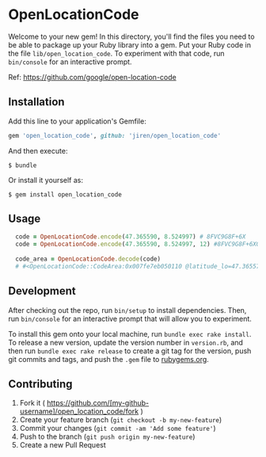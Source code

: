 # OpenLocationCode

Welcome to your new gem! In this directory, you'll find the files you need to be able to package up your Ruby library into a gem. Put your Ruby code in the file `lib/open_location_code`. To experiment with that code, run `bin/console` for an interactive prompt.

Ref:  https://github.com/google/open-location-code


## Installation

Add this line to your application's Gemfile:

```ruby
gem 'open_location_code', github: 'jiren/open_location_code'
```

And then execute:

    $ bundle

Or install it yourself as:

    $ gem install open_location_code

## Usage

```ruby
  code = OpenLocationCode.encode(47.365590, 8.524997) # 8FVC9G8F+6X
  code = OpenLocationCode.encode(47.365590, 8.524997, 12) #8FVC9G8F+6XQH
 
  code_area = OpenLocationCode.decode(code)
  # #<OpenLocationCode::CodeArea:0x007fe7eb050110 @latitude_lo=47.36557499999997, @longitude_lo=8.524968750000008, @latitude_hi=47.36557499999997, @longitude_hi=8.52500000000001, @code_length=12, @latitude_center=47.36557499999997, @longitude_center=8.52498437500001>
```

## Development

After checking out the repo, run `bin/setup` to install dependencies. Then, run `bin/console` for an interactive prompt that will allow you to experiment.

To install this gem onto your local machine, run `bundle exec rake install`. To release a new version, update the version number in `version.rb`, and then run `bundle exec rake release` to create a git tag for the version, push git commits and tags, and push the `.gem` file to [rubygems.org](https://rubygems.org).

## Contributing

1. Fork it ( https://github.com/[my-github-username]/open_location_code/fork )
2. Create your feature branch (`git checkout -b my-new-feature`)
3. Commit your changes (`git commit -am 'Add some feature'`)
4. Push to the branch (`git push origin my-new-feature`)
5. Create a new Pull Request
